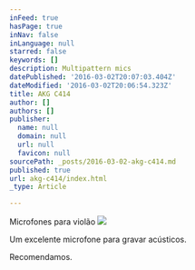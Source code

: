 ```yaml
---
inFeed: true
hasPage: true
inNav: false
inLanguage: null
starred: false
keywords: []
description: Multipattern mics
datePublished: '2016-03-02T20:07:03.404Z'
dateModified: '2016-03-02T20:06:54.323Z'
title: AKG C414
author: []
authors: []
publisher:
  name: null
  domain: null
  url: null
  favicon: null
sourcePath: _posts/2016-03-02-akg-c414.md
published: true
url: akg-c414/index.html
_type: Article

---
```

Microfones para violão
![](https://the-grid-user-content.s3-us-west-2.amazonaws.com/01c5ae5f-7a97-4938-940f-3d347e63a450.JPG)

Um excelente microfone para gravar acústicos.

Recomendamos.